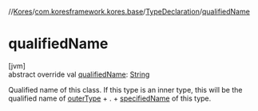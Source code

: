 //[Kores](../../../index.md)/[com.koresframework.kores.base](../index.md)/[TypeDeclaration](index.md)/[qualifiedName](qualified-name.md)

# qualifiedName

[jvm]\
abstract override val [qualifiedName](qualified-name.md): [String](https://kotlinlang.org/api/latest/jvm/stdlib/kotlin/-string/index.html)

Qualified name of this class. If this type is an inner type, this will be the qualified name of [outerType](outer-type.md) + . + [specifiedName](specified-name.md) of this type.
